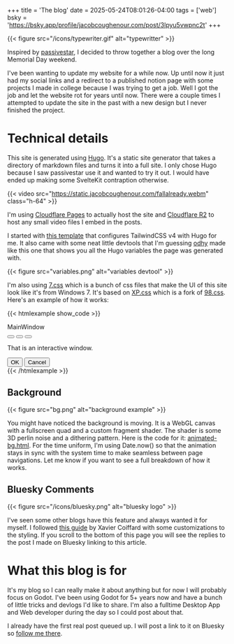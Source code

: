 +++
title = 'The blog'
date = 2025-05-24T08:01:26-04:00
tags = ['web']
bsky = 'https://bsky.app/profile/jacobcoughenour.com/post/3lpyu5vwpnc2t'
+++

{{< figure src="/icons/typewriter.gif" alt="typewritter" >}}

Inspired by [passivestar](https://passivestar.xyz/posts/hugo/), I decided to throw together a blog over the long Memorial Day weekend.

I've been wanting to update my website for a while now. Up until now it just had my social links and a redirect to a published notion page with some projects I made in college because I was trying to get a job. Well I got the job and let the website rot for years until now. There were a couple times I attempted to update the site in the past with a new design but I never finished the project.

# Technical details

This site is generated using [Hugo](https://gohugo.io/). It's a static site generator that takes a directory of markdown files and turns it into a full site. I only chose Hugo because I saw passivestar use it and wanted to try it out. I would have ended up making some SvelteKit contraption otherwise. 

{{< video src="https://static.jacobcoughenour.com/fallalready.webm" class="h-64" >}}

I'm using [Cloudflare Pages](https://pages.cloudflare.com/) to actually host the site and [Cloudflare R2](https://www.cloudflare.com/developer-platform/products/r2/) to host any small video files I embed in the posts.

I started with [this template](https://github.com/odhyp/hugo-tailwindcss-starter) that configures TailwindCSS v4 with Hugo for me. It also came with some neat little devtools that I'm guessing [odhy](https://github.com/odhyp) made like this one that shows you all the Hugo variables the page was generated with.

{{< figure src="variables.png" alt="variables devtool" >}}

I'm also using [7.css](https://github.com/khang-nd/7.css) which is a bunch of css files that make the UI of this site look like it's from Windows 7. It's based on [XP.css](https://github.com/botoxparty/XP.css) which is a fork of [98.css](https://github.com/jdan/98.css). Here's an example of how it works:

{{< htmlexample show_code >}}
<div class="window active" style="max-width: 300px">
	<div class="title-bar">
		<div class="title-bar-text">MainWindow</div>
		<div class="title-bar-controls">
			<button aria-label="Minimize"></button>
			<button aria-label="Maximize"></button>
			<button aria-label="Close"></button>
		</div>
	</div>
	<div class="window-body has-space">
		<p>That is an interactive window.</p>
		<section class="field-row justify-end">
			<button class="default">OK</button>
			<button>Cancel</button>
		</section>
	</div>
</div>
{{< /htmlexample >}}

## Background

{{< figure src="bg.png" alt="background example" >}}

You might have noticed the background is moving. It is a WebGL canvas with a fullscreen quad and a custom fragment shader. The shader is some 3D perlin noise and a dithering pattern. Here is the code for it: [animated-bg.html](https://github.com/jacobcoughenour/jacobcoughenour/blob/main/layouts/_partials/animated-bg.html). For the time uniform, I'm using Date.now() so that the animation stays in sync with the system time to make seamless between page navigations. Let me know if you want to see a full breakdown of how it works.

## Bluesky Comments

{{< figure src="/icons/bluesky.png" alt="bluesky logo" >}}

I've seen some other blogs have this feature and always wanted it for myself. I followed [this guide](https://www.xvrc.net/posts/how-to-add-bluesky-comments-to-your-hugo-blog-a-step-by-step-guide/) by Xavier Coiffard with some customizations to the styling. If you scroll to the bottom of this page you will see the replies to the post I made on Bluesky linking to this article.

# What this blog is for

It's my blog so I can really make it about anything but for now I will probably focus on Godot. I've been using Godot for 5+ years now and have a bunch of little tricks and devlogs I'd like to share. I'm also a fulltime Desktop App and Web developer during the day so I could post about that.

I already have the first real post queued up. I will post a link to it on Bluesky so [follow me there](https://bsky.app/profile/jacobcoughenour.com).
